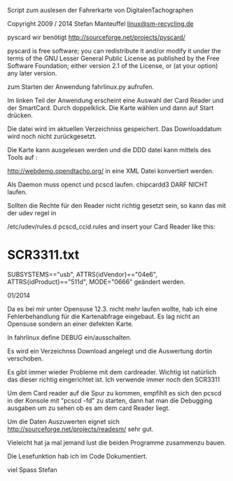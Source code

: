  
Script zum auslesen der Fahrerkarte von DigitalenTachographen


Copyright 2009 / 2014 Stefan Manteuffel linux@sm-recycling.de

pyscard wir benötigt http://sourceforge.net/projects/pyscard/

pyscard is free software; you can redistribute it and/or modify
it under the terms of the GNU Lesser General Public License as published by
the Free Software Foundation; either version 2.1 of the License, or
(at your option) any later version.

zum Starten der Anwendung fahrlinux.py aufrufen.

Im linken Teil der Anwendung erscheint eine Auswahl der Card Reader und der SmartCard.
Durch doppelklick. Die Karte wählen und dann auf Start drücken.

Die datei wird im aktuellen Verzeichniss gespeichert. Das Downloaddatum wird noch nicht zurückgesetzt.


Die Karte kann ausgelesen werden und die DDD datei kann mittels des Tools auf :

http://webdemo.opendtacho.org/
in eine XML Datei konvertiert werden.

Als Daemon muss openct und pcscd laufen.
chipcardd3 DARF NICHT laufen.

Sollten die Rechte für den Reader nicht richtig gesetzt sein, so kann das mit der 
udev regel in 

/etc/udev/rules.d pcscd_ccid.rules and insert your Card Reader like this:
# SCR3311.txt
SUBSYSTEMS=="usb", ATTRS{idVendor}=="04e6", ATTRS{idProduct}=="511d", MODE="0666"
geändert werden.

01/2014

Da es bei mir unter Opensuse 12.3. nicht mehr laufen wollte, hab 
ich eine Fehlerbehandlung für die Kartenabfrage eingebaut.
Es lag nicht an Opensuse sondern an einer defekten Karte.

In fahrlinux define DEBUG ein/ausschalten.

Es wird ein Verzeichnss Download angelegt und die Auswertung dortin verschoben.

Es gibt immer wieder Probleme mit dem cardreader.
Wichtig ist natürlich das dieser richtig eingerichtet ist.
Ich verwende immer noch den SCR3311

Um dem Card reader auf die Spur zu kommen, empfihlt es sich den pcscd in der Konsole mit "pcscd -fd" zu starten, dann hat man die Debugging ausgaben um
zu sehen ob es am dem card Reader liegt.

Um die Daten Auszuwerten eignet sich http://sourceforge.net/projects/readesm/ sehr gut.

Vieleicht hat ja mal jemand lust die beiden Programme zusammenzu bauen.

Die Lesefunktion hab ich im Code Dokumentiert.

viel Spass
Stefan